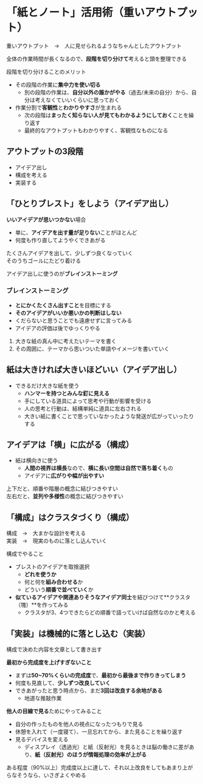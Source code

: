 # 「紙とノート」活用術（重いアウトプット）

重いアウトプット　→　人に見せられるようなちゃんとしたアウトプット

全体の作業時間が長くなるので、**段階を切り分けて**考えると頭を整理できる

段階を切り分けることのメリット

- その段階の作業に**集中力を使い切る**
  - 別の段階の作業は、**自分以外の誰かがやる**（過去/未来の自分）から、自分は考えなくていいくらいに思っておく
- 作業分割で**客観性**と**わかりやすさ**が生まれる
  - 次の段階は**まったく知らない人が見てもわかるようにしておく**ことを繰り返す
  - 最終的なアウトプットもわかりやすく、客観性なものになる

## アウトプットの3段階

- アイデア出し
- 構成を考える
- 実装する

## 「ひとりブレスト」をしよう（アイデア出し）

**いいアイデアが思いつかない**場合

- 単に、**アイデアを出す量が足りない**ことがほとんど
- 何度も作り直してようやくできあがる

たくさんアイデアを出して、少しずつ良くなっていく  
そのうちゴールにたどり着ける

アイデア出しに使うのが**ブレインストーミング**

### ブレインストーミング

- **とにかくたくさん出すこと**を目標にする
- **そのアイデアがいいか悪いかの判断はしない**
- くだらないと思うことでも遠慮せずに言ってみる
- アイデアの評価は後でゆっくりやる

1. 大きな紙の真ん中に考えたいテーマを書く
2. その周囲に、テーマから思いついた単語やイメージを書いていく

## 紙は大きければ大きいほどいい（アイデア出し）

- できるだけ大きな紙を使う
  - **ハンマーを持つとみんな釘に見える**
  - 手にしている道具によって思考や行動が影響を受ける
  - 人の思考と行動は、結構単純に道具に左右される
  - 大きい紙に書くことで思っていなかったような発送が広がっていったりする

## アイデアは「横」に広がる（構成）

- 紙は横向きに使う
  - **人間の視界は横長**なので、**横に長い空間は自然で落ち着く**もの
  - アイデアに**広がりや幅が出やすい**

上下だと、順番や階層の概念に結びつきやすい  
左右だと、**並列や多様性**の概念に結びつきやすい

## 「構成」はクラスタづくり（構成）

構成　→　大まかな設計を考える  
実装　→　現実のものに落とし込んでいく

構成でやること

- ブレストのアイデアを取捨選択
  - **どれを使うか**
  - 何と何を**組み合わせる**か
  - どういう**順番で並べていく**か
- **似ているアイデアや関連ありそうなアイデア同士**を結びつけて**クラスタ（塊）**を作ってみる
  - クラスタが3、4つできたらどの順番で語っていけば自然なのかと考える

## 「実装」は機械的に落とし込む（実装）

構成で決めた内容を文章として書き出す

**最初から完成度を上げすぎないこと**

- まずは**50~70%くらいの完成度**で、**最初から最後まで作りきってしまう**
- 何度も見直して、**少しずつ改良していく**
- できあがったと思う時点から、まだ**3回は改良する余地がある**
  - 地道な推敲作業

**他人の目線で見る**ためにやってみること

- 自分の作ったものを他人の視点になったつもりで見る
- 休憩を入れて（一度寝て）、一旦忘れてから、また見ることを繰り返す
- 見るデバイスを変える
  - ディスプレイ（透過光）と紙（反射光）を見るときは脳の働きに差があり、**紙（反射光）**のほうが**情報処理の効率が上がる**


ある程度（90%以上）完成度以上に達して、それ以上改良をしてもあまり上がらなそうなら、いさぎよくやめる
